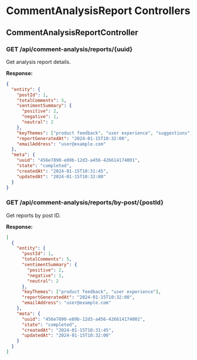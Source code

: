 # CommentAnalysisReport Controllers

## CommentAnalysisReportController

### GET /api/comment-analysis/reports/{uuid}
Get analysis report details.

**Response:**
```json
{
  "entity": {
    "postId": 1,
    "totalComments": 5,
    "sentimentSummary": {
      "positive": 2,
      "negative": 1,
      "neutral": 2
    },
    "keyThemes": ["product feedback", "user experience", "suggestions"],
    "reportGeneratedAt": "2024-01-15T10:32:00",
    "emailAddress": "user@example.com"
  },
  "meta": {
    "uuid": "456e7890-e89b-12d3-a456-426614174001",
    "state": "completed",
    "createdAt": "2024-01-15T10:31:45",
    "updatedAt": "2024-01-15T10:32:00"
  }
}
```

### GET /api/comment-analysis/reports/by-post/{postId}
Get reports by post ID.

**Response:**
```json
[
  {
    "entity": {
      "postId": 1,
      "totalComments": 5,
      "sentimentSummary": {
        "positive": 2,
        "negative": 1,
        "neutral": 2
      },
      "keyThemes": ["product feedback", "user experience"],
      "reportGeneratedAt": "2024-01-15T10:32:00",
      "emailAddress": "user@example.com"
    },
    "meta": {
      "uuid": "456e7890-e89b-12d3-a456-426614174001",
      "state": "completed",
      "createdAt": "2024-01-15T10:31:45",
      "updatedAt": "2024-01-15T10:32:00"
    }
  }
]
```
